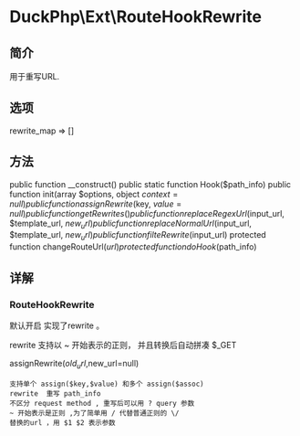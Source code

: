 # DuckPhp\Ext\RouteHookRewrite

## 简介
用于重写URL.

## 选项
rewrite_map => []
## 方法
public function __construct()
public static function Hook($path_info)
public function init(array $options, object $context = null)
public function assignRewrite($key, $value = null)
public function getRewrites()
public function replaceRegexUrl($input_url, $template_url, $new_url)
public function replaceNormalUrl($input_url, $template_url, $new_url)
public function filteRewrite($input_url)
protected function changeRouteUrl($url)
protected function doHook($path_info)

## 详解

### RouteHookRewrite
默认开启 实现了rewrite 。

rewrite 支持以 ~ 开始表示的正则， 并且转换后自动拼凑 $_GET



assignRewrite($old_url,$new_url=null)

    支持单个 assign($key,$value) 和多个 assign($assoc)
    rewrite  重写 path_info
    不区分 request method , 重写后可以用 ? query 参数
    ~ 开始表示是正则 ,为了简单用 / 代替普通正则的 \/
    替换的url ，用 $1 $2 表示参数
